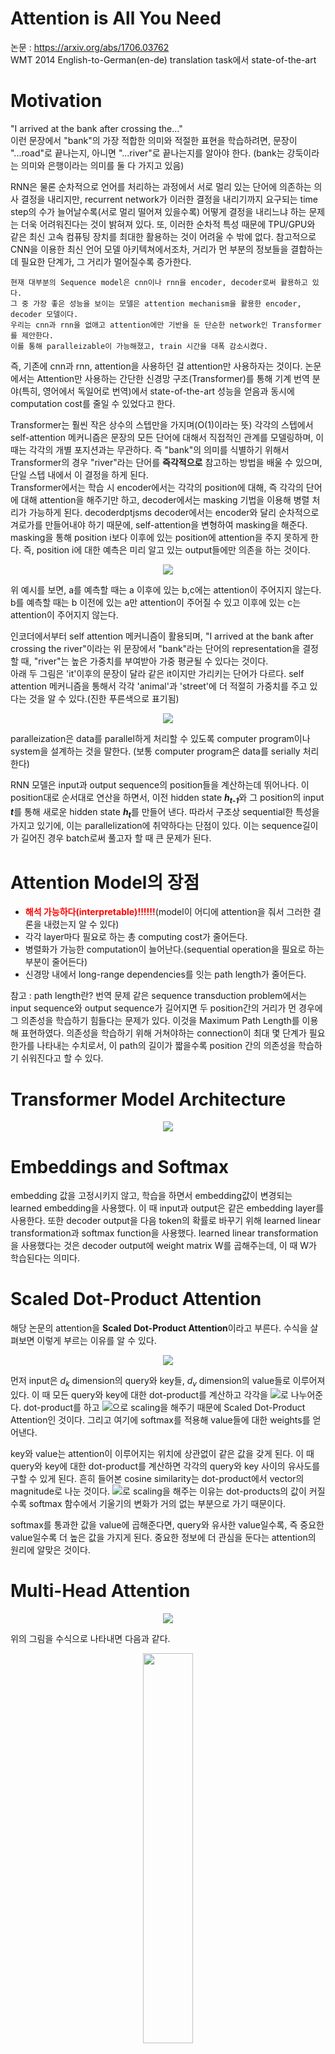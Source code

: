 # Attention is All You Need
논문 : https://arxiv.org/abs/1706.03762   
WMT 2014 English-to-German(en-de) translation task에서 state-of-the-art 

# Motivation
"I arrived at the bank after crossing the..."   
이런 문장에서 "bank"의 가장 적합한 의미와 적절한 표현을 학습하려면, 문장이 "...road"로 끝나는지, 아니면 "...river"로 끝나는지를 알아야 한다. (bank는 강둑이라는 의미와 은행이라는 의미를 둘 다 가지고 있음)
   
RNN은 물론 순차적으로 언어를 처리하는 과정에서 서로 멀리 있는 단어에 의존하는 의사 결정을 내리지만, recurrent network가 이러한 결정을 내리기까지 요구되는 time step의 수가 늘어날수록(서로 멀리 떨어져 있을수록) 어떻게 결정을 내리느냐 하는 문제는 더욱 어려워진다는 것이 밝혀져 있다. 또, 이러한 순차적 특성 때문에 TPU/GPU와 같은 최신 고속 컴퓨팅 장치를 최대한 활용하는 것이 어려울 수 밖에 없다. 참고적으로 CNN을 이용한 최신 언어 모델 아키텍쳐에서조차, 거리가 먼 부분의 정보들을 결합하는데 필요한 단계가, 그 거리가 멀어질수록 증가한다.   
  
```
현재 대부분의 Sequence model은 cnn이나 rnn을 encoder, decoder로써 활용하고 있다. 
그 중 가장 좋은 성능을 보이는 모델은 attention mechanism을 활용한 encoder, decoder 모델이다. 
우리는 cnn과 rnn을 없애고 attention에만 기반을 둔 단순한 network인 Transformer를 제안한다. 
이를 통해 paralleizable이 가능해졌고, train 시간을 대폭 감소시켰다.
```

즉, 기존에 cnn과 rnn, attention을 사용하던 걸 attention만 사용하자는 것이다. 논문에서는 Attention만 사용하는 간단한 신경망 구조(Transformer)를 통해 기계 번역 분야(특히, 영어에서 독일어로 번역)에서 state-of-the-art 성능을 얻음과 동시에 computation cost를 줄일 수 있었다고 한다.   
   
Transformer는 훨씬 작은 상수의 스텝만을 가지며(O(1)이라는 뜻) 각각의 스텝에서 self-attention 메커니즘은 문장의 모든 단어에 대해서 직접적인 관계를 모델링하며, 이 때는 각각의 개별 포지션과는 무관하다. 즉 "bank"의 의미를 식별하기 위해서 Transformer의 경우 "river"라는 단어를 <strong>즉각적으로</strong> 참고하는 방법을 배울 수 있으며, 단일 스텝 내에서 이 결정을 하게 된다.   
Transformer에서는 학습 시 encoder에서는 각각의 position에 대해, 즉 각각의 단어에 대해 attention을 해주기만 하고, decoder에서는 masking 기법을 이용해 병렬 처리가 가능하게 된다. decoderdptjsms decoder에서는 encoder와 달리 순차적으로 겨로가를 만들어내야 하기 때문에, self-attention을 변형하여 masking을 해준다. masking을 통해 position i보다 이후에 있는 position에 attention을 주지 못하게 한다. 즉, position i에 대한 예측은 미리 알고 있는 output들에만 의존을 하는 것이다.

<p align='center'>
<img src="./image/masking.png">
</p>

위 예시를 보면, a를 예측할 때는 a 이후에 있는 b,c에는 attention이 주어지지 않는다. b를 예측할 때는 b 이전에 있는 a만 attention이 주어질 수 있고 이후에 있는 c는 attention이 주어지지 않는다.

인코더에서부터 self attention 메커니즘이 활용되며, "I arrived at the bank after crossing the river"이라는 위 문장에서 "bank"라는 단어의 representation을 결정할 때, "river"는 높은 가중치를 부여받아 가중 평균될 수 있다는 것이다.   
아래 두 그림은 'it'이후의 문장이 달라 같은 it이지만 가리키는 단어가 다르다. self attention 메커니즘을 통해서 각각 'animal'과 'street'에 더 적절히 가중치를 주고 있다는 것을 알 수 있다.(진한 푸른색으로 표기됨)

<p align='center'>
<img src="./image/self_attention_example.png">
</p>

paralleization은 data를 parallel하게 처리할 수 있도록 computer program이나 system을 설계하는 것을 말한다. (보통 computer program은 data를 serially 처리한다)

RNN 모델은 input과 output sequence의 position들을 계산하는데 뛰어나다. 이 position대로 순서대로 연산을 하면서, 이전 hidden state <strong><i>h<sub>t-1</sub></i></strong>와 그 position의 input <strong><i>t</i></strong>를 통해 새로운 hidden state <strong><i>h<sub>t</sub></i></strong>를 만들어 낸다. 따라서 구조상 sequential한 특성을 가지고 있기에, 이는 parallelization에 취약하다는 단점이 있다. 이는 sequence길이가 길어진 경우 batch로써 풀고자 할 때 큰 문제가 된다.

# Attention Model의 장점
* <strong><font color="red">해석 가능하다(interpretable)!!!!!!</font></strong>(model이 어디에 attention을 줘서 그러한 결론을 내렸는지 알 수 있다)
* 각각 layer마다 필요로 하는 총 computing cost가 줄어든다.
* 병렬화가 가능한 computation이 늘어난다.(sequential operation을 필요로 하는 부분이 줄어든다)
* 신경망 내에서 long-range dependencies를 잇는 path length가 줄어든다.

참고 : path length란?
번역 문제 같은 sequence transduction problem에서는 input sequence와 output sequence가 길어지면 두 position간의 거리가 먼 경우에 그 의존성을 학습하기 힘들다는 문제가 있다. 이것을 Maximum Path Length를 이용해 표현하였다. 의존성을 학습하기 위해 거쳐야하는 connection이 최대 몇 단계가 필요한가를 나타내는 수치로서, 이 path의 길이가 짧을수록 position 간의 의존성을 학습하기 쉬워진다고 할 수 있다.

# Transformer Model Architecture
<p align='center'>
<img src="./image/Transformer_model_architecture.png">
</p>

# Embeddings and Softmax
embedding 값을 고정시키지 않고, 학습을 하면서 embedding값이 변경되는 learned embedding을 사용했다. 이 때 input과 output은 같은 embedding layer를 사용한다. 또한 decoder output을 다음 token의 확률로 바꾸기 위해 learned linear transformation과 softmax function을 사용했다. learned linear transformation을 사용했다는 것은 decoder output에 weight matrix W를 곱해주는데, 이 때 W가 학습된다는 의미다.

# Scaled Dot-Product Attention
해당 논문의 attention을 <strong>Scaled Dot-Product Attention</strong>이라고 부른다. 수식을 살펴보면 이렇게 부르는 이유를 알 수 있다.
<p align='center'>
<img src="./image/scaled_dot-product_attention.jpg">
</p>
<p>
먼저 input은 <i>d<sub>k</sub></i> dimension의 query와 key들, <i>d<sub>v</sub></i> dimension의 value들로 이루어져 있다. 이 때 모든 query와 key에 대한 dot-product를 계산하고 각각을 <img src="./image/sqrt_dk.gif">로 나누어준다. dot-product를 하고 <img src="./image/sqrt_dk.gif">으로 scaling을 해주기 때문에 Scaled Dot-Product Attention인 것이다. 그리고 여기에 softmax를 적용해 value들에 대한 weights를 얻어낸다. 
</p>
<p>
key와 value는 attention이 이루어지는 위치에 상관없이 같은 값을 갖게 된다. 이 때 query와 key에 대한 dot-product를 계산하면 각각의 query와 key 사이의 유사도를 구할 수 있게 된다. 흔히 들어본 cosine similarity는 dot-product에서 vector의 magnitude로 나눈 것이다. <img src="./image/sqrt_dk.gif">로 scaling을 해주는 이유는 dot-products의 값이 커질수록 softmax 함수에서 기울기의 변화가 거의 없는 부분으로 가기 때문이다.
</p>
softmax를 통과한 값을 value에 곱해준다면, query와 유사한 value일수록, 즉 중요한 value일수록 더 높은 값을 가지게 된다. 중요한 정보에 더 관심을 둔다는 attention의 원리에 알맞은 것이다.

# Multi-Head Attention
<p align='center'>
<img src="./image/multi-head_attention.png">
</p>
위의 그림을 수식으로 나타내면 다음과 같다.
<p align='center'>
<img width="40%" src="./image/multihead_equation.gif">
</p>
<p align='center'>
where <img width="40%" src="./image/head_i.gif">
</p>
<p align='center'>
<img src="./image/multi_head.png">
</p>

<i>d<sub>model</sub></i> dimension의 key, value, query들로 하나의 attention을 수행하는 대신 key, value, query들에 각각 다른 학습된 linear projection을 h번 수행하는 게 더 좋다고 한다. 즉, 동일한 Q,K,V에 각각 다른 weight matrix <i>W</i>를 곱해주는 것이다. 이 때 parameter matrix는 다음과 같다.
<p align='center'><img width="15%" src="./image/W_i^Q.gif"></p>
<p align='center'><img width="15%" src="./image/W_i^K.gif"></p>
<p align='center'><img width="15%" src="./image/W_i^V.gif"></p>
<p align='center'><img width="15%" src="./image/W_i^O.gif"></p>
순서대로 query, key, value, output에 대한 parameter matrix이다. projection이라고 하는 이유는 각각의 값들이 parameter matrix와 곱해졌을 때 <i>d<sub>k</sub></i>, <i>d<sub>v</sub></i>, <i>d<sub>model</sub></i> 차원으로 project되기 때문입니다.   
논문에서는 <i>d<sub>k</sub></i> = <i>d<sub>v</sub></i> = <i>d<sub>model</sub></i>/h를 사용했는데 꼭 <i>d<sub>k</sub></i>와 <i>d<sub>v</sub></i>가 같을 필요는 없습니다.   
이렇게 project된 key, value, query들은 병렬적으로 attention function을 거쳐 <i>d<sub>v</sub></i> dimension output값으로 나오게 된다.   
그 다음 여러 개의 head를 concatenate하고 다시 projection을 수행한다. 그리하여 최종적인 <i>d<sub>model</sub></i> dimension output값이 나오게 된다. 각각의 과정에서 dimension을 표현하면 다음과 같다.
<p align='center'><img src="./image/calculate_dimension.png"></p>
<p align='center'><i>d<sub>Q</sub></i>, <i>d<sub>K</sub></i>, <i>d<sub>V</sub></i>는 각각 query, key, value</p> 

# Self-Attention
## encoder self-attention layer
<p align='center'><img src="./image/encoder_self_attention.png"></p>
key, value,s query들은 모두 encoder의 이전 layer의 output에서 온다. 따라서 이전 layer의 모든 position에 attention을 줄 수 있다. 만약 첫 번째 layer라면 positional encoding이 더해진 input embedding이 된다.

## decoder self-attention layer
<p align='center'><img src="./image/decoder_self_attention.png"></p>
encoder와 비슷하게 decoder에서도 self-attention을 줄 수 있다. 하지만 <i>i</i>번째 output을 다시 <i>i+1</i>번째 input으로 사용하는 auto-regressive한 특성을 유지하기 위해, masking out된 scaled dot-product attention을 적용했다.
<p>masking out이 됐다는 것은 i번째 position에 대한 attention을 얻을 때, i번째 이후에 있는 모든 position은 <img src="./image/attention_equation_small.gif">에서 softmax의 input 값을 -<img src="./image/infinity.gif">로 설정한 것이다. 이렇게 한다면 i번째 이후에 있는 position에 attention을 주는 경우가 없을 것이다.</p>

## Encoder-Decoder Attention Layer
<p align='center'><img src="./image/encoder-decoder_attention.png"></p>
query들은 이전 decoder layer에서 오고 key와 value들은 encoder의 output에서 온다. 그래서 decoder의 모든 position에서 input sequence 즉, encoder output의 모든 position에 attention을 줄 수 있게 된다.   
query가 decoder layer의 output인 이유는 <i>query</i>라는 것이 조건에 해당하기 때문이다. 좀 더 풀어서 설명하면, '지금 decoder에서 이런 값이 나왔는데 무엇이 output이 돼야 할까?'가 query인 것이다.   
이 때 query는 이미 이전 layer에서 masking out됐으므로, i번째 position까지만 attention을 얻게 된다. 이 같은 과정은 sequence-to-sequence의 전형적인 encoder-decoder mechanisms를 따라한 것이다.   
모든 position에서 attention을 줄 수 있다는 게 이해가 안되면 <a href='http://mlexplained.com/2017/12/29/attention-is-all-you-need-explained/'>링크</a>를 참고바람

# Position-wise Feed-Forward Networks
encoder와 decoder의 각각의 layer는 아래와 같은 fully connected feed-forward network를 포함하고 있다.
<p align='center'><img src="./image/Sample-of-a-feed-forward-neural-network.png"></p>
position마다, 즉 개별 단어마다 적용되기 때문에 position-wise이다. network는 두 번의 linear transformation과 activation function ReLU로 이루어져 있다. 
<p align='center'><img src="./image/FFN_equation.gif"></p>
<p align='center'><img src="./image/ffn.png"></p>
<p>x에 linear transformation을 적용한 뒤, <img src="./image/ReLU.gif">를 거쳐 다시 한 번 linear transformation을 적용한다. <i>W,b</i>의 아래 첨자가 다른 것에서 볼 수 있듯이 같은 형태지만 layer가 달라지면 다른 parameter를 사용한다. kernel size가 1이고 channel이 layer인 convolution을 두 번 수행한 것으로도 위 과정을 이해할 수 있다. 

# Positional Encoding
Transformers는 recurrence도 아니고 convolution도 아니기 때문에, 단어의 position 정보를 저장해줄 필요가 있다. 그래서 encoder와 decoder의 input embedding에 positional encoding을 더해주었다. positional encoding은 <i>d<sub>model</sub></i>(embedding 차원)과 같은 차원을 갖기 때문에 positional encoding vector와 embedding vector는 더해질 수 있다.   
논문에서는 다른 frequency를 가지는 sine과 cosine 함수를 이용했다. 
* 주어진 구간내에서 완료되는 cycle의 개수
<p align='center'><img src="./image/positional_encoding_equation.PNG"></p>
<p>
   <i>pos</i>는 position, <i>i</i>는 dimension이고 주기가 <img src="./image/cycle.PNG">인 삼각 함수이다. 즉, <i>pos</i>는 sequence에서 단어의 위치이고 해당 단어는 <i>i</i>에 0부터 <img src="./image/half_d_model.PNG">까지를 대입해 <i>d<sub>model</sub></i>차원의 positional encoding vector를 얻게 된다. <i>k = 2i + 1</i>일 때는 cosine 함수를, <i>k = 2i</i>일 때는 sine 함수를 이용한다. 이렇게 positional encoding vector를 <i>pos</i>마다 구한다면 비록 같은 column이라고 할지라도 <i>pos</i>가 다르다면 다른 값을 가지게 된다. 즉, <i>pos</i>마다 다른 <i>pos</i>와 구분되는 positional encoding 값을 얻게 된다.
</p>
<p align='center'><img src="./image/PE_pos.PNG"></p>
<p>
   이 때 <i>PE<sub>pos+k</sub></i>는 <i>PE<sub>pos</sub></i>의 linear function으로 나타낼 수 있다. 표기를 간단히 하기 위해 <img src="./image/c.PNG">라고 해봅시다. 
</p>
<p align='center'><font size="4"><i>sin(a + b) = sin(a)cos(b) + cos(a)sin(b)</i></font></p>      
<p align='center'><font size="4"><i>cos(a + b) = cos(a)cos(b) - sin(a)sin(b)</i></font></p>
위의 공식을 사용하여 다음과 같이 바꿀 수 있다.   

<p align='center'><img src="./image/pos+k.PNG"></p>
이런 성질 때문에 model이 relative position에 의해 attention하는 것을 더 쉽게 배울 수 있다.   
논문에서는 학습된 positional embedding 대신 sinusoidal version을 선택했다. 만약 학습된 positional embedding을 사용할 경우 training보다 더 긴 sequence가 inference시에 입력으로 들어온다면 문제가 되지만 sinusoidal의 경우 constant하기 때문에 문제가 되지 않는다. 그냥 좀 더 많은 값을 계산하면 되기 때문이다.

# Training
## Optimizer
많이 쓰이는 Adam optimizer를 사용했다. 특이한 점은 learning rate를 training동안 고정시키지 않고 다음 식에 따라 변화시켰다는 점이다.
<p align='center'><img src="./image/learning_rate.PNG"></p>
<p align='center'><img src="./image/lr_graph.png"></p>
<i>warmup_step</i>까지는 linear하게 learning rate를 증가시키다가, <i>warmup_step</i> 이후에는 <i>step_num</i>의 inverse square root에 비례하도록 감소시킨다. 이렇게 하는 이유는 처음에는 학습이 잘 되지 않은 상태이므로 learning rate를 빠르게 증가시켜 변화를 크게 주다가, 학습이 꽤 됐을 시점에 learning rate를 천천히 감소시켜 변화를 작게 주기 위해서이다. 이렇게 할거면 learning rate를 증가시킬 필요 없이 그냥 처음부터 크게 주다가 줄여나가기만 하면 되는 게 아닌가 생각했었다. 찾아보니 learning rate가 증가하는 구간에서는 local minima에서 빠져나오기 쉽다고 한다.

## Regularization
### Residual Connection
<a href="https://arxiv.org/abs/1603.05027">Identity Mappings in Deep Residual Networks</a>라는 논문에서 제시된 방법이고, 아래의 수식이 residual connection을 나타낸 것이다.
<p align='center'><img src="./image/residual_connection.PNG"></p>
이 때 <i>h(x<sub>l</sub>) = x<sub>l</sub></i>이다. 논문 제목에서 나온 것처럼 identity mapping을 해주는 것이다. 특정한 위치에서의 <i>x<sub>L</sub></i>을 다음과 같이 <i>x<sub>l</sub></i>과 residual 함수의 합으로 표시할 수 있습니다.
<p align='center'><img src="./image/x_L.PNG"></p>
그리고 미분을 한다면 다음과 같이 된다.
<p align='center'><img src="./image/x_L미분.PNG"></p>
<p>이 때, <img src="./image/de_dxl.PNG">은 상위 layer의 gradient 값이 변하지 않고 그대로 하위 layer에 전달되는 것을 보여준다. 즉, layer를 거칠수록 gradient가 사라지는 vanishing gradient 문제를 완화해주는 것이다. 또한 Forward path나 Backward path를 간단하게 표현할 수 있게 된다.

### Layer Normalization
<a href="https://arxiv.org/abs/1607.06450">Layer Normalization</a>이라는 논문에서 제시된 방법이다.
<p align='center'><img src="./image/layer_normalization.PNG"></p>
<p> 같은 layer에 있는 모든 hidden unit은 동일한 <img src="./image/mu.PNG">와 <img src="./image/sigma.PNG">를 공유한다.
   그리고 현재 input <i>x<sup>t</sup></i>, 이전의 hidden state <i>h<sup>t-1</sup></i>, <i>a<sup>t</sup> = W<sub>hh</sub>h<sup>t-1</sup> + W<sub>xh</sub>x<sup>t</sup></i>, parameter <i> g,b </i>가 있을 때 다음과 같이 normalization을 해준다.</p>
<p align='center'><img src="./image/h_t.PNG"></p>
이렇게 한다면, gradient가 exploding하거나 vanishing하는 문제를 완화시키고 gradient 값이 안정적인 값을 가짐으로써 더 빨리 학습을 시킬 수 있다. (논문에서 recurrent를 기준으로 설명했으므로 이에 따름)

### Dropout
### Label Smoothing

# Conclusion
Transformer는 recurrence를 이용하지 않고도 빠르고 정확하게 sequential data를 처리할 수 있는 model로 제시되었다. 여러가지 기법이 사용됐지만, 가장 핵심적인 것은 encoder와 decoder에서 attention을 통해 query와 가장 밀접한 연관성을 가지는 value를 강조할 수 있고 병렬화가 가능해진 것이다.

# 참고자료
1. 논문 - Attention Is All You Need : https://arxiv.org/abs/1706.03762
2. Github - Attention Is All You Need 논문 리뷰 :  https://github.com/YBIGTA/DeepNLP-Study/wiki/Attention-Is-All-You-Need-%EB%85%BC%EB%AC%B8%EB%A6%AC%EB%B7%B0
3. 수업자료
4. Parallelization : https://www.computerhope.com/jargon/p/parallelization.htm
5. 블로그 - 논문 요약 Attention Is All You Need : https://hist0134.blog.me/221035988217
6. Sequence to Sequence 네트워크와 Attention을 이용한 번역 : https://9bow.github.io/PyTorch-tutorials-kr-0.3.1/intermediate/seq2seq_translation_tutorial.html
7. 논문 - Attention Mechanism 설명 - Neural Machine Translation by Jointly Learning to Align and Translate : https://arxiv.org/abs/1409.0473
8. Natural Language Processing with PyTorch - Attention is all you need 리뷰 : https://kh-kim.gitbook.io/natural-language-processing-with-pytorch/cover-9/transformer
9. using keras encoder-decoder with attention : https://machinelearningmastery.com/encoder-decoder-attention-sequence-to-sequence-prediction-keras/
10. Github-Attention is all you need, keras 구현 : https://github.com/Lsdefine/attention-is-all-you-need-keras/blob/master/transformer.py
11. 어텐션 메커니즘 - https://ratsgo.github.io/from%20frequency%20to%20semantics/2017/10/06/attention/
12. Attention is all you need paper 뽀개기 : https://pozalabs.github.io/transformer/
